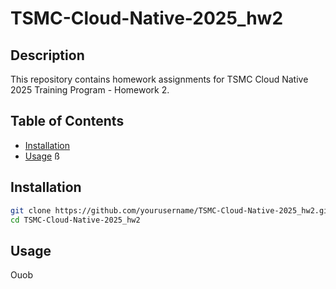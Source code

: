 # TSMC-Cloud-Native-2025_hw2
## Description
This repository contains homework assignments for TSMC Cloud Native 2025 Training Program - Homework 2.

## Table of Contents
- [Installation](#installation)
- [Usage](#usage)
ß
## Installation
```bash
git clone https://github.com/yourusername/TSMC-Cloud-Native-2025_hw2.git
cd TSMC-Cloud-Native-2025_hw2
```

## Usage
Ouob
